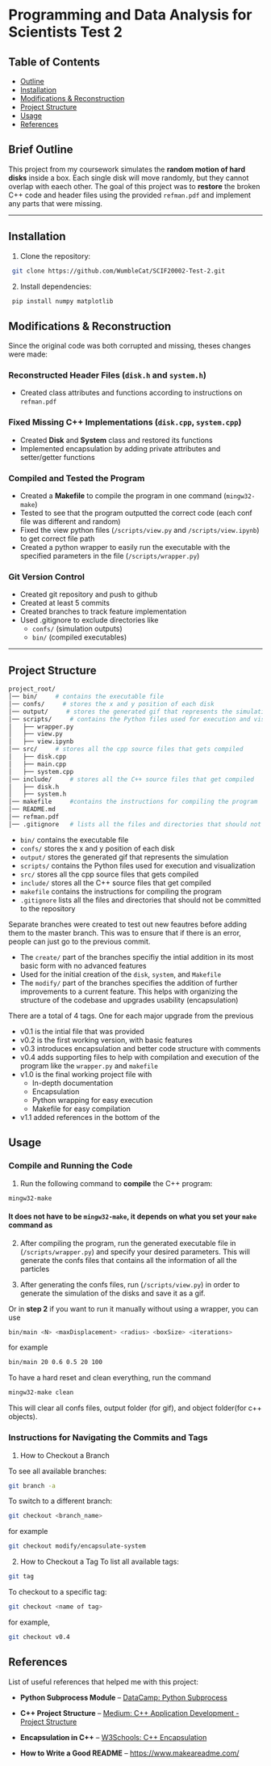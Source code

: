 # Programming and Data Analysis for Scientists Test 2

##  Table of Contents
- [Outline](#brief-outline)
- [Installation](#installation)
- [Modifications & Reconstruction](#modifications--reconstruction)
- [Project Structure](#project-structure)
- [Usage](#usage)
- [References](#References)



## Brief Outline
This project from my coursework simulates the **random motion of hard disks** inside a box. Each single disk will move randomly, but they cannot overlap with eaech other. The goal of this project was to **restore** the broken C++ code and header files using the provided `refman.pdf` and implement any parts that were missing.

---

## Installation
1. Clone the repository:
```bash
 git clone https://github.com/WumbleCat/SCIF20002-Test-2.git
```

2. Install dependencies:
```bash
 pip install numpy matplotlib
 ```

## **Modifications & Reconstruction**
Since the original code was both corrupted and missing, theses changes were made:

### **Reconstructed Header Files (`disk.h` and `system.h`)**
- Created class attributes and functions according to instructions on `refman.pdf`

### **Fixed Missing C++ Implementations (`disk.cpp`, `system.cpp`)**
- Created **Disk** and **System** class and restored its functions
- Implemented encapsulation by adding private attributes and setter/getter functions

### **Compiled and Tested the Program**
- Created a **Makefile** to compile the program in one command (`mingw32-make`)
- Tested to see that the program outputted the correct code (each conf file was different and random)
- Fixed the view python files (`/scripts/view.py` and `/scripts/view.ipynb`) to get correct file path
- Created a python wrapper to easily run the executable with the specified parameters in the file (`/scripts/wrapper.py`)

### **Git Version Control**
- Created git repository and push to github
- Created at least 5 commits 
- Created branches to track feature implementation
- Used .gitignore to exclude directories like
    - `confs/` (simulation outputs)
    - `bin/` (compiled executables)
---

## **Project Structure**
```bash
project_root/
│── bin/     # contains the executable file
│── confs/     # stores the x and y position of each disk
│── output/     # stores the generated gif that represents the simulation
│── scripts/     # contains the Python files used for execution and visualization 
│   ├── wrapper.py
│   ├── view.py
│   ├── view.ipynb
│── src/     # stores all the cpp source files that gets compiled 
│   ├── disk.cpp
│   ├── main.cpp
│   ├── system.cpp
│── include/     # stores all the C++ source files that get compiled
│   ├── disk.h
│   ├── system.h
│── makefile     #contains the instructions for compiling the program
│── README.md
│── refman.pdf
│── .gitignore   # lists all the files and directories that should not be committed to the repository
```
- `bin/` contains the executable file
- `confs/` stores the x and y position of each disk
- `output/` stores the generated gif that represents the simulation
- `scripts/` contains the Python files used for execution and visualization 
- `src/` stores all the cpp source files that gets compiled 
- `include/` stores all the C++ source files that get compiled
- `makefile` contains the instructions for compiling the program
- `.gitignore` lists all the files and directories that should not be committed to the repository

Separate branches were created to test out new feautres before adding them to the master branch. This was to ensure that if there is an error, people can just go to the previous commit. 
- The `create/` part of the branches specifiy the intial addition in its most basic form with no advanced features
- Used for the initial creation of the `disk`, `system`, and `Makefile`
- The `modify/` part of the branches specifies the addition of further improvements to a current feature. This helps with organizing the structure of the codebase and upgrades usability (encapsulation)

There are a total of 4 tags. One for each major upgrade from the previous 
- v0.1 is the intial file that was provided 
- v0.2 is the first working version, with basic features
- v0.3 introduces encapsulation and better code structure with comments
- v0.4 adds supporting files to help with compilation and execution of the program like the `wrapper.py` and `makefile`
- v1.0 is the final working project file with 
    - In-depth documentation
    - Encapsulation
    - Python wrapping for easy execution
    - Makefile for easy compilation
- v1.1 added references in the bottom of the 

## Usage
### **Compile and Running the Code**
1. Run the following command to **compile** the C++ program:
```bash
mingw32-make
```
#### **It does not have to be `mingw32-make`, it depends on what you set your `make` command as**

2. After compiling the program, run the generated executable file in (`/scripts/wrapper.py`) and specify your desired parameters. This will generate the confs files that contains all the information of all the particles

3. After generating the confs files, run (`/scripts/view.py`) in order to generate the simulation of the disks and save it as a gif.


Or in **step 2** if you want to run it manually without using a wrapper, you can use
```bash
bin/main <N> <maxDisplacement> <radius> <boxSize> <iterations>
```

for example
```bash
bin/main 20 0.6 0.5 20 100
```

To have a hard reset and clean everything, run the command
```bash
mingw32-make clean
```
This will clear all confs files, output folder (for gif), and object folder(for c++ objects).

### **Instructions for Navigating the Commits and Tags**

1. How to Checkout a Branch 

To see all available branches:
```bash
git branch -a
```

To switch to a different branch:
```bash
git checkout <branch_name>
```

for example
```bash
git checkout modify/encapsulate-system
```


2. How to Checkout a Tag
To list all available tags:
```bash
git tag
```

To checkout to a specific tag:
```bash
git checkout <name of tag>
```

for example,
```bash
git checkout v0.4
```


## References
List of useful references that helped me with this project:

- **Python Subprocess Module** – [DataCamp: Python Subprocess](https://www.datacamp.com/tutorial/python-subprocess)  

- **C++ Project Structure** –  [Medium: C++ Application Development - Project Structure](https://medium.com/heuristics/c-application-development-part-1-project-structure-454b00f9eddc)  

- **Encapsulation in C++** – [W3Schools: C++ Encapsulation](https://www.w3schools.com/cpp/cpp_encapsulation.asp)  

- **How to Write a Good README** – https://www.makeareadme.com/